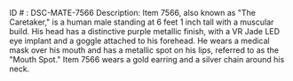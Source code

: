 ID # : DSC-MATE-7566
Description: Item 7566, also known as "The Caretaker," is a human male standing at 6 feet 1 inch tall with a muscular build. His head has a distinctive purple metallic finish, with a VR Jade LED eye implant and a goggle attached to his forehead. He wears a medical mask over his mouth and has a metallic spot on his lips, referred to as the "Mouth Spot." Item 7566 wears a gold earring and a silver chain around his neck.